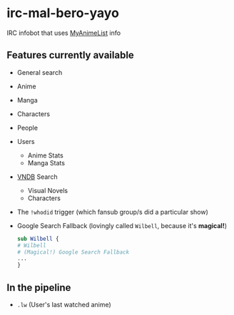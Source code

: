 irc-mal-bero-yayo
=================

IRC infobot that uses [MyAnimeList](http://myanimelist.net) info

## Features currently available
  * General search
   * Anime
   * Manga
   * Characters
   * People
   * Users
     * Anime Stats
     * Manga Stats
  * [VNDB](http://vndb.org) Search
    * Visual Novels
    * Characters
  * The `!whodid` trigger (which fansub group/s did a particular show)
  * Google Search Fallback (lovingly called `Wilbell`, because it's **magical!**)
   
    ```perl
    sub Wilbell {
    # Wilbell
    # (Magical!) Google Search Fallback
    ...
    }
    ```
    
## In the pipeline
  * `.lw` (User's last watched anime)
